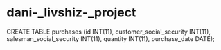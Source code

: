 # dani-_livshiz-_project
CREATE TABLE purchases (id INT(11), customer_social_security INT(11), salesman_social_security INT(11), quantity INT(11), purchase_date DATE);
